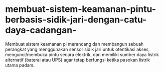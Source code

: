# membuat-sistem-keamanan-pintu-berbasis-sidik-jari-dengan-catu-daya-cadangan-
Membuat sistem keamanan pi merancang dan membangun sebuah perangkat yang menggunakan sensor sidik jari untuk otentikasi akses, mengunci/membuka pintu secara elektrik, dan memiliki sumber daya listrik alternatif (baterai atau UPS) agar tetap berfungsi ketika pasokan listrik utama padam.
